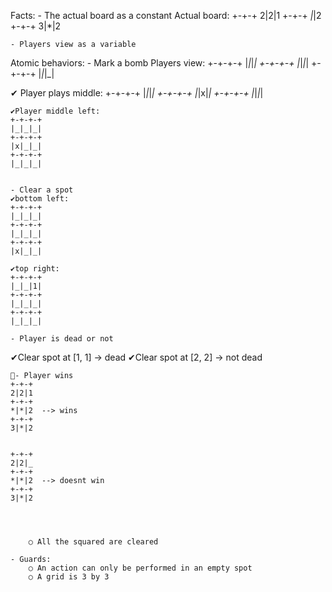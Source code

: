 Facts:
	- The actual board as a constant
    Actual board:
    +-+-+
    2|2|1
    +-+-+
    *|*|2
    +-+-+
    3|*|2

	- Players view as a variable

Atomic behaviors:
	- Mark a bomb
    Players view:
    +-+-+-+
    |_|_|_|
    +-+-+-+
    |_|_|_|
    +-+-+-+
    |_|_|_|

   ✔ Player plays middle:
    +-+-+-+
    |_|_|_|
    +-+-+-+
    |_|x|_|
    +-+-+-+
    |_|_|_|

    ✔Player middle left:
    +-+-+-+
    |_|_|_|
    +-+-+-+
    |x|_|_|
    +-+-+-+
    |_|_|_|


    - Clear a spot
    ✔bottom left:
    +-+-+-+
    |_|_|_|
    +-+-+-+
    |_|_|_|
    +-+-+-+
    |x|_|_|

    ✔top right:
    +-+-+-+
    |_|_|1|
    +-+-+-+
    |_|_|_|
    +-+-+-+
    |_|_|_|

	- Player is dead or not
✔Clear spot at [1, 1] -> dead
✔Clear spot at [2, 2] -> not dead

	🎈- Player wins
    +-+-+
    2|2|1
    +-+-+
    *|*|2  --> wins
    +-+-+
    3|*|2


    +-+-+
    2|2|_
    +-+-+
    *|*|2  --> doesnt win
    +-+-+
    3|*|2




		○ All the squared are cleared

	- Guards:
		○ An action can only be performed in an empty spot
		○ A grid is 3 by 3
